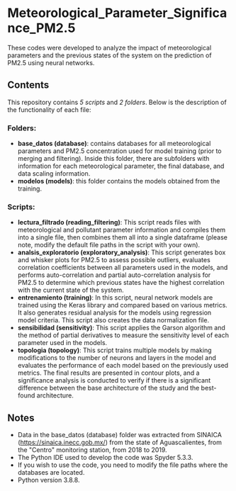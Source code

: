 # Meteorological_Parameter_Significance_PM2.5
These codes were developed to analyze the impact of meteorological parameters and the previous states of the system on the prediction of PM2.5 using neural networks.

## Contents
This repository contains *5 scripts* and *2 folders*. Below is the description of the functionality of each file:

### Folders:
* **base_datos (database)**: contains databases for all meteorological parameters and PM2.5 concentration used for model training (prior to merging and filtering). Inside this folder, there are subfolders with information for each meteorological parameter, the final database, and data scaling information.
* **modelos (models)**: this folder contains the models obtained from the training.

### Scripts:
* **lectura_filtrado (reading_filtering)**: This script reads files with meteorological and pollutant parameter information and compiles them into a single file, then combines them all into a single dataframe (please note, modify the default file paths in the script with your own).
* **analsis_exploratorio (exploratory_analysis)**: This script generates box and whisker plots for PM2.5 to assess possible outliers, evaluates correlation coefficients between all parameters used in the models, and performs auto-correlation and partial auto-correlation analysis for PM2.5 to determine which previous states have the highest correlation with the current state of the system.
* **entrenamiento (training)**: In this script, neural network models are trained using the Keras library and compared based on various metrics. It also generates residual analysis for the models using regression model criteria. This script also creates the data normalization file.
* **sensibilidad (sensitivity)**: This script applies the Garson algorithm and the method of partial derivatives to measure the sensitivity level of each parameter used in the models.
* **topologia (topology)**: This script trains multiple models by making modifications to the number of neurons and layers in the model and evaluates the performance of each model based on the previously used metrics. The final results are presented in contour plots, and a significance analysis is conducted to verify if there is a significant difference between the base architecture of the study and the best-found architecture.

## Notes
* Data in the base_datos (database) folder was extracted from SINAICA (https://sinaica.inecc.gob.mx/) from the state of Aguascalientes, from the "Centro" monitoring station, from 2018 to 2019.
* The Python IDE used to develop the code was Spyder 5.3.3.
* If you wish to use the code, you need to modify the file paths where the databases are located.
* Python version 3.8.8.


